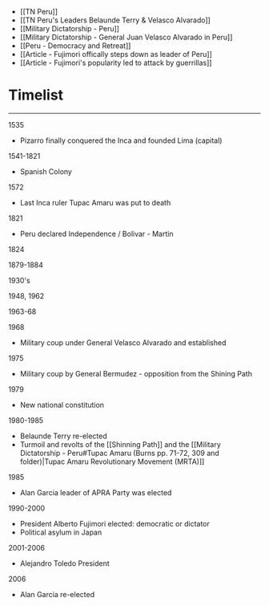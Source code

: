 - [[TN Peru]]
- [[TN Peru's Leaders Belaunde Terry & Velasco Alvarado]]
- [[Military Dictatorship - Peru]]
- [[Military Dictatorship - General Juan Velasco Alvarado in Peru]]
- [[Peru - Democracy and Retreat]]
- [[Article - Fujimori offically steps down as leader of Peru]]
- [[Article - Fujimori's popularity led to attack by guerrillas]]
# Timelist
---
1535
- Pizarro finally conquered the Inca and founded Lima (capital)

1541-1821
- Spanish Colony

1572
- Last Inca ruler Tupac Amaru was put to death

1821
- Peru declared Independence / Bolivar - Martin

1824


1879-1884


1930's


1948, 1962

1963-68


1968
- Military coup under General Velasco Alvarado and established 

1975
- Military coup by General Bermudez - opposition from the Shining Path

1979
- New national constitution 

1980-1985
- Belaunde Terry re-elected
- Turmoil and revolts of the [[Shinning Path]] and the [[Military Dictatorship - Peru#Tupac Amaru (Burns pp. 71-72, 309 and folder)|Tupac Amaru Revolutionary Movement (MRTA)]]

1985
- Alan Garcia leader of APRA Party was elected

1990-2000
- President Alberto Fujimori elected: democratic or dictator
- Political asylum in Japan

2001-2006
- Alejandro Toledo President

2006
- Alan Garcia re-elected